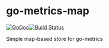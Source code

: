 go-metrics-map
==============

[![GoDoc](https://godoc.org/github.com/bakins/go-metrics-map?status.svg)](https://godoc.org/github.com/bakins/go-metrics-map)[![Build Status](https://travis-ci.org/bakins/go-metrics-map.svg?branch=master)](https://travis-ci.org/bakins/go-metrics-map)

Simple map-based store for go-metrics
